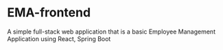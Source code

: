 # EMA-frontend
A simple full-stack web application that is a basic Employee Management Application using React, Spring Boot

